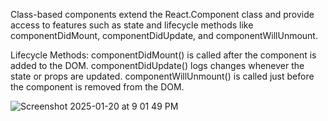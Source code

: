 Class-based components extend the React.Component class and provide access to features such as state and lifecycle methods like componentDidMount, componentDidUpdate, and componentWillUnmount.

Lifecycle Methods:
componentDidMount() is called after the component is added to the DOM.
componentDidUpdate() logs changes whenever the state or props are updated.
componentWillUnmount() is called just before the component is removed from the DOM.

![Screenshot 2025-01-20 at 9 01 49 PM](https://github.com/user-attachments/assets/8f57ab1b-b36b-4823-9d84-7ace561413b6)
 